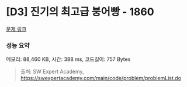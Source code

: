 # [D3] 진기의 최고급 붕어빵 - 1860 

[문제 링크](https://swexpertacademy.com/main/code/problem/problemDetail.do?contestProbId=AV5LsaaqDzYDFAXc) 

### 성능 요약

메모리: 88,460 KB, 시간: 388 ms, 코드길이: 757 Bytes



> 출처: SW Expert Academy, https://swexpertacademy.com/main/code/problem/problemList.do